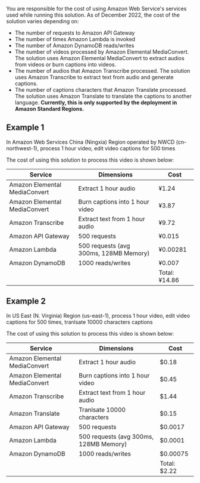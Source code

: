 You are responsible for the cost of using Amazon Web Service's services used while running this solution. As of December 2022, the cost of the solution varies depending on:

- The number of requests to Amazon API Gateway
- The number of times Amazon Lambda is invoked
- The number of Amazon DynamoDB reads/writes
- The number of videos processed by Amazon Elemental MediaConvert. The solution uses Amazon Elemental MediaConvert to extract audios from videos or burn captions into videos.
- The number of audios that Amazon Transcribe processed. The solution uses Amazon Transcribe to extract text from audio and generate captions.
- The number of captions characters that Amazon Translate processed. The solution uses Amazon Translate to translate the captions to another language. **Currently, this is only supported by the deployment in Amazon Standard Regions.**

## Example 1

In Amazon Web Services China (Ningxia) Region operated by NWCD (cn-northwest-1), process 1 hour video, edit video captions for 500 times

The cost of using this solution to process this video is shown below:

| Service | Dimensions | Cost |
|---|---|---|
| Amazon Elemental MediaConvert | Extract 1 hour audio | ¥1.24 |
| Amazon Elemental MediaConvert | Burn captions into 1 hour video | ¥3.87 |
| Amazon Transcribe | Extract text from 1 hour audio | ¥9.72 |
| Amazon API Gateway | 500 requests | ¥0.015 |
| Amazon Lambda | 500 requests (avg 300ms, 128MB Memory) | ¥0.00281 |
| Amazon DynamoDB | 1000 reads/writes | ¥0.007 |
|  |  | Total: ¥14.86 |

## Example 2

In US East (N. Virginia) Region (us-east-1), process 1 hour video, edit video captions for 500 times, tranlsate 10000 characters captions

The cost of using this solution to process this video is shown below:

| Service | Dimensions | Cost |
|---|---|---|
| Amazon Elemental MediaConvert | Extract 1 hour audio | $0.18     |
| Amazon Elemental MediaConvert | Burn captions into 1 hour video | $0.45     |
| Amazon Transcribe | Extract text from 1 hour audio | $1.44 |
| Amazon Translate | Tranlsate 10000 characters | $0.15 |
| Amazon API Gateway | 500 requests | $0.0017 |
| Amazon Lambda | 500 requests (avg 300ms, 128MB Memory) | $0.0001 |
| Amazon DynamoDB | 1000 reads/writes | $0.00075 |
|  |  | Total: $2.22 |
